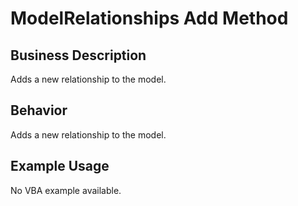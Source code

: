 # ModelRelationships Add Method

## Business Description
Adds a new relationship to the model.

## Behavior
Adds a new relationship to the model.

## Example Usage
No VBA example available.